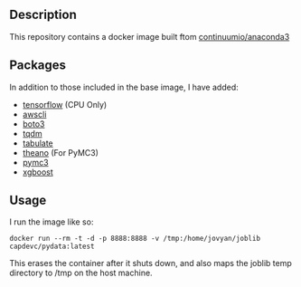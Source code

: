 ## Description

This repository contains a docker image built ftom [continuumio/anaconda3](https://hub.docker.com/r/continuumio/anaconda3/)

## Packages

In addition to those included in the base image, I have added:

 - [tensorflow](https://github.com/tensorflow/tensorflow) (CPU Only)
 - [awscli](https://github.com/aws/aws-cli)
 - [boto3](https://github.com/boto/boto3)
 - [tqdm](https://github.com/noamraph/tqdm)
 - [tabulate](https://bitbucket.org/astanin/python-tabulate)
 - [theano](https://github.com/Theano/Theano) (For PyMC3)
 - [pymc3](https://github.com/pymc-devs/pymc3)
 - [xgboost](https://github.com/dmlc/xgboost/tree/master/python-package)

## Usage

I run the image like so:

```
docker run --rm -t -d -p 8888:8888 -v /tmp:/home/jovyan/joblib capdevc/pydata:latest
```

This erases the container after it shuts down, and also maps the joblib temp directory to /tmp on the host machine.
